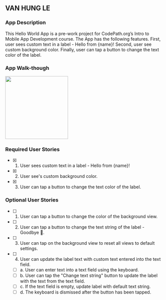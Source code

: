 ## VAN HUNG LE

### App Description
This Hello World App is a pre-work project for CodePath.org’s Intro to Mobile App Development course. The App has the following features. First, user sees custom text in a label - Hello from {name}! Second, user see custom background color. Finally, user can tap a button to change the text color of the label.

### App Walk-though

<img src="https://media2.giphy.com/media/4SJdMaA4E4iI0BBn9C/giphy.gif?cid=790b7611e816d39f4c40346b44d801b0bd47bee67cd93231&rid=giphy.gif&ct=g" width=200><br>

### Required User Stories
- [X] 1. User sees custom text in a label - Hello from {name}!
- [X] 2. User see's custom background color.
- [X] 3. User can tap a button to change the text color of the label.

### Optional User Stories
- [ ] 1. User can tap a button to change the color of the background view.
- [ ] 2. User can tap a button to change the text string of the label - Goodbye 👋.
- [ ] 3. User can tap on the background view to reset all views to default settings.
- [ ] 4. User can update the label text with custom text entered into the text field.
   - [ ] a. User can enter text into a text field using the keyboard.
   - [ ] b. User can tap the "Change text string" button to update the label with the text from the text field.
   - [ ] c. If the text field is empty, update label with default text string.
   - [ ] d. The keyboard is dismissed after the button has been tapped.